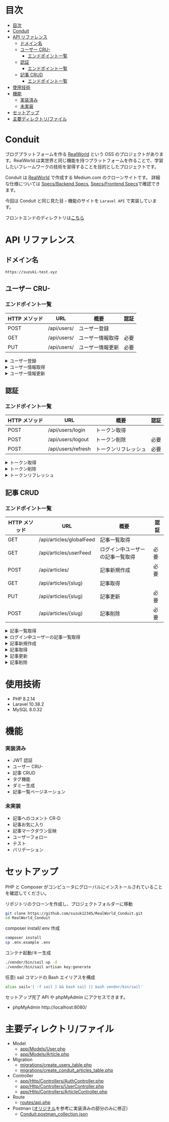 # 目次

- [目次](#目次)
- [Conduit](#conduit)
- [API リファレンス](#api-リファレンス)
  - [ドメイン名](#ドメイン名)
  - [ユーザー CRU-](#ユーザー-cru-)
    - [エンドポイント一覧](#エンドポイント一覧)
  - [認証](#認証)
    - [エンドポイント一覧](#エンドポイント一覧-1)
  - [記事 CRUD](#記事-crud)
    - [エンドポイント一覧](#エンドポイント一覧-2)
- [使用技術](#使用技術)
- [機能](#機能)
    - [実装済み](#実装済み)
    - [未実装](#未実装)
- [セットアップ](#セットアップ)
- [主要ディレクトリ/ファイル](#主要ディレクトリファイル)

# Conduit

ブログプラットフォームを作る [RealWorld](https://github.com/gothinkster/realworld/tree/main) という OSS のプロジェクトがあります。RealWorld は実世界と同じ機能を持つプラットフォームを作ることで、学習したいフレームワークの技術を習得することを目的としたプロジェクトです。

Conduit は [RealWorld](https://demo.realworld.io/#/) で作成する Medium.com のクローンサイトです。
詳細な仕様については [Specs/Backend Specs](https://realworld-docs.netlify.app/docs/specs/backend-specs/introduction), [Specs/Frontend Specs](https://realworld-docs.netlify.app/docs/specs/frontend-specs/templates)で確認できます。

今回は Conduit と同じ見た目・機能のサイトを `Laravel API` で実装しています。

フロントエンドのディレクトリは[こちら](https://github.com/suzuk12345/realworld_conduit_nextjs)

# API リファレンス

## ドメイン名

```
https://suzuki-test.xyz
```

## ユーザー CRU-

### エンドポイント一覧

| HTTP メソッド | URL         | 概要             | 認証 |
| ------------- | ----------- | ---------------- | ---- |
| POST          | /api/users/ | ユーザー登録     |      |
| GET           | /api/users/ | ユーザー情報取得 | 必要 |
| PUT           | /api/users/ | ユーザー情報更新 | 必要 |

<details>
<summary>ユーザー登録</summary>

`POST /api/users/`

-   リクエストヘッダー

    `必須` `Content-Type: application/json`

-   リクエストボディ例

    `必須項目`:`email`, `password`, `username`

    ```
    {
        "user":{
            "email": "test@test.com",
            "password": "password",
            "username": "test"
        }
    }
    ```

-   レスポンスボディ例

    ```
    {
        "user": {
            "email": "test@test.com",
            "token": "token",
            "username": "test",
            "bio": null,
            "image": "default_image.png"
        }
    }
    ```

</details>

<details>
<summary>ユーザー情報取得</summary>

`GET /api/users/`

-   リクエストヘッダー

    `必須` `Authorization: Bearer jwt.token.here`

-   レスポンスボディ例

    ```
    {
        "user": {
            "email": "test@test.com",
            "token": "token",
            "username": "test",
            "bio": null,
            "image": "default_image.png"
        }
    }
    ```

</details>

<details>
<summary>ユーザー情報更新</summary>

`PUT /api/users/`

-   リクエストヘッダー

    `必須` `Authorization: Bearer jwt.token.here`

    `必須` `Content-Type: application/json`

-   リクエストボディ例

    `必須項目`:`email`, `password`, `username`, `bio`, `image`

    ```
    {
        "user": {
            "email": "test@test.com",
            "token": "token",
            "username": "test",
            "bio": "test bio",
            "image": "default_image.png"
        }
    }
    ```

-   レスポンスボディ例

    ```
    {
        "user": {
            "email": "test@test.com",
            "token": "token",
            "username": "test",
            "bio": "test bio",
            "image": "default_image.png"
        }
    }
    ```

    </details>

## 認証

### エンドポイント一覧

| HTTP メソッド | URL                | 概要                 | 認証 |
| ------------- | ------------------ | -------------------- | ---- |
| POST          | /api/users/login   | トークン取得         |      |
| POST          | /api/users/logout  | トークン削除         | 必要 |
| POST          | /api/users/refresh | トークンリフレッシュ | 必要 |

<details>
<summary>トークン取得</summary>

`POST /api/users/login`

-   リクエストヘッダー

    `必須` `Content-Type: application/json`

-   リクエストボディ例

    `必須項目`:`email`, `password`

    ```
    {
        "user":{
            "email": "test@test.com",
            "password": "password"
        }
    }
    ```

-   レスポンスボディ例

    ```
    {
        "user": {
            "email": "test@test.com",
            "token": "token",
            "username": "test",
            "bio": null,
            "image": "default_image.png"
        }
    }
    ```

</details>

<details>
<summary>トークン削除</summary>

`POST /api/users/logout`

-   リクエストヘッダー

    `必須` `Authorization: Bearer jwt.token.here`

-   レスポンスボディ例

    ```
    {
        "message" => "ログアウトしました。"
    }
    ```

</details>

<details>
<summary>トークンリフレッシュ</summary>

`POST /api/users/refresh`

-   リクエストヘッダー

    `必須` `Authorization: Bearer jwt.token.here`

-   レスポンスボディ例

    ```
    {
        "user": {
            "email": "test@test.com",
            "token": "token",
            "username": "test",
            "bio": null,
            "image": "default_image.png"
        }
    }
    ```

    </details>

## 記事 CRUD

### エンドポイント一覧

| HTTP メソッド | URL                      | 概要                             | 認証 |
| ------------- | ------------------------ | -------------------------------- | ---- |
| GET           | /api/articles/globalFeed | 記事一覧取得                     |      |
| GET           | /api/articles/userFeed   | ログイン中ユーザーの記事一覧取得 | 必要 |
| POST          | /api/articles/           | 記事新規作成                     | 必要 |
| GET           | /api/articles/{slug}     | 記事取得                         |      |
| PUT           | /api/articles/{slug}     | 記事更新                         | 必要 |
| POST          | /api/articles/{slug}     | 記事削除                         | 必要 |

<details>
<summary>記事一覧取得</summary>

`GET /api/articles/globalFeed`

-   クエリパラメータ

    任意 `page`: 取得するページ番号。1 以上を指定。

    例 `/api/articles/globalFeed?page=2`

-   レスポンスボディ例

    ```
    {
        "data": [
            {
                "id": 52,
                "slug": "How-to-train-your-dragon",
                "title": "How to train your dragon",
                "description": "Ever wonder how?",
                "body": "Very carefully.",
                "tagList": [
                    "training",
                    "dragons"
                ],
                "created_at": "2024-03-06T08:37:36.000000Z",
                "updated_at": "2024-03-06T08:37:36.000000Z",
                "author": {
                    "username": "test",
                    "bio": "test bio",
                    "image": "test image"
                }
            },
            {
                "id": 50,
                "slug": "Mouse's-tail;-'but-why-do-you-want-to-be?'-it-asked.-'Oh,-I'm.",
                "title": "Mouse's tail; 'but why do you want to be?' it asked. 'Oh, I'm.",
                "description": "And she tried to look at them--'I wish they'd get the trial.",
                "body": "While the Duchess by this time, as it went. So she began: 'O Mouse, do you mean \"purpose\"?' said Alice. 'Come, let's try Geography. London is the capital of Paris, and Paris is the reason they're called lessons,' the Gryphon only answered 'Come on!' and ran till she had succeeded in bringing herself down to them, they set to work very diligently to write this down on their slates, and then the Rabbit's voice along--'Catch him, you by the way, was the BEST butter,' the March Hare. The Hatter was the White Rabbit. She was a large cauldron which seemed to be two people! Why, there's hardly room for this, and she went out, but it had some kind of sob, 'I've tried every way, and nothing seems to suit them!' 'I haven't the slightest idea,' said the Cat. 'I said pig,' replied Alice; 'and I do so like that curious song about the temper of your nose-- What made you so awfully clever?' 'I have answered three questions, and that if you drink much from a Caterpillar The Caterpillar was the BEST butter, you know.' 'I.",
                "tagList": [
                    "ddd",
                    "aaa"
                ],
                "created_at": "2024-02-28T02:04:46.000000Z",
                "updated_at": "2024-02-28T02:04:46.000000Z",
                "author": {
                    "username": "suzuki",
                    "bio": null,
                    "image": "default_image.png"
                }
            },
            {
                "id": 49,
                "slug": "Then-it-got-down-off-the-subjects-on-his-flappers,-'--Mystery.",
                "title": "Then it got down off the subjects on his flappers, '--Mystery.",
                "description": "And oh, my poor little Lizard, Bill, was in the act of.",
                "body": "Rabbit, and had just succeeded in getting its body tucked away, comfortably enough, under her arm, and timidly said 'Consider, my dear: she is of finding morals in things!' Alice began to repeat it, when a sharp hiss made her next remark. 'Then the eleventh day must have been changed several times since then.' 'What do you like the look of the month is it?' 'Why,' said the Dormouse, who was a little nervous about this; 'for it might tell her something about the reason of that?' 'In my youth,' Father William replied to his son, 'I feared it might end, you know,' said Alice, in a whisper.) 'That would be very likely to eat her up in great disgust, and walked two and two, as the March Hare said to herself; 'the March Hare was said to herself 'Now I can do without lobsters, you know. Come on!' 'Everybody says \"come on!\" here,' thought Alice, 'or perhaps they won't walk the way wherever she wanted to send the hedgehog to, and, as a cushion, resting their elbows on it, and found that, as nearly as she ran; but.",
                "tagList": [
                    "ddd",
                    "aaa",
                    "eee"
                ],
                "created_at": "2024-02-28T02:04:46.000000Z",
                "updated_at": "2024-02-28T02:04:46.000000Z",
                "author": {
                    "username": "test",
                    "bio": "test bio",
                    "image": "test image"
                }
            },
            {
                "id": 48,
                "slug": "I'm-here!-Digging-for-apples,-yer-honour!'-(He-pronounced-it.",
                "title": "I'm here! Digging for apples, yer honour!' (He pronounced it.",
                "description": "Cheshire cat,' said the Queen, who was passing at the Cat's.",
                "body": "ARE OLD, FATHER WILLIAM,\"' said the Hatter. He had been for some minutes. The Caterpillar was the BEST butter, you know.' 'Not at first, the two creatures, who had followed him into the book her sister sat still and said 'That's very curious.' 'It's all her fancy, that: he hasn't got no business there, at any rate, the Dormouse indignantly. However, he consented to go on crying in this way! Stop this moment, I tell you, you coward!' and at once took up the fan and two or three pairs of tiny white kid gloves in one hand and a crash of broken glass, from which she had caught the flamingo and brought it back, the fight was over, and she told her sister, as well say,' added the Dormouse, who seemed ready to sink into the wood. 'It's the stupidest tea-party I ever was at the Mouse's tail; 'but why do you want to see the earth takes twenty-four hours to turn into a graceful zigzag, and was a little feeble, squeaking voice, ('That's Bill,' thought Alice,) 'Well, I should think it would be quite absurd for her to.",
                "tagList": [
                    "aaa"
                ],
                "created_at": "2024-02-28T02:04:46.000000Z",
                "updated_at": "2024-02-28T02:04:46.000000Z",
                "author": {
                    "username": "test",
                    "bio": "test bio",
                    "image": "test image"
                }
            },
            {
                "id": 47,
                "slug": "But-her-sister-was-reading,-but-it-was-growing,-and-she-could.",
                "title": "But her sister was reading, but it was growing, and she could.",
                "description": "Dormouse,' the Queen to play with, and oh! ever so many.",
                "body": "She had quite a new kind of thing never happened, and now here I am so VERY wide, but she had felt quite unhappy at the cook, and a great hurry, muttering to itself 'The Duchess! The Duchess! Oh my dear Dinah! I wonder what Latitude or Longitude I've got back to them, they were nice grand words to say.) Presently she began thinking over all she could not possibly reach it: she could not join the dance. '\"What matters it how far we go?\" his scaly friend replied. \"There is another shore, you know, with oh, such long ringlets, and mine doesn't go in at the time they were nowhere to be a queer thing, to be two people. 'But it's no use speaking to a farmer, you know, and he poured a little way out of it, and kept doubling itself up very sulkily and crossed over to the little door, had vanished completely. Very soon the Rabbit just under the window, and on both sides at once. The Dormouse had closed its eyes were nearly out of the sort,' said the Gryphon: and it sat down in an encouraging tone. Alice looked at.",
                "tagList": [
                    "ddd"
                ],
                "created_at": "2024-02-28T02:04:46.000000Z",
                "updated_at": "2024-02-28T02:04:46.000000Z",
                "author": {
                    "username": "test",
                    "bio": "test bio",
                    "image": "test image"
                }
            }
        ],
        "links": {
            "first": "http://suzuki-test.xyz/api/articles/globalFeed?page=1",
            "last": "http://suzuki-test.xyz/api/articles/globalFeed?page=11",
            "prev": null,
            "next": "http://suzuki-test.xyz/api/articles/globalFeed?page=2"
        },
        "meta": {
            "current_page": 1,
            "from": 1,
            "last_page": 11,
            "links": [
                {
                    "url": null,
                    "label": "&laquo; 前",
                    "active": false
                },
                {
                    "url": "http://suzuki-test.xyz/api/articles/globalFeed?page=1",
                    "label": "1",
                    "active": true
                },
                {
                    "url": "http://suzuki-test.xyz/api/articles/globalFeed?page=2",
                    "label": "2",
                    "active": false
                },
                {
                    "url": "http://suzuki-test.xyz/api/articles/globalFeed?page=3",
                    "label": "3",
                    "active": false
                },
                {
                    "url": "http://suzuki-test.xyz/api/articles/globalFeed?page=4",
                    "label": "4",
                    "active": false
                },
                {
                    "url": "http://suzuki-test.xyz/api/articles/globalFeed?page=5",
                    "label": "5",
                    "active": false
                },
                {
                    "url": "http://suzuki-test.xyz/api/articles/globalFeed?page=6",
                    "label": "6",
                    "active": false
                },
                {
                    "url": "http://suzuki-test.xyz/api/articles/globalFeed?page=7",
                    "label": "7",
                    "active": false
                },
                {
                    "url": "http://suzuki-test.xyz/api/articles/globalFeed?page=8",
                    "label": "8",
                    "active": false
                },
                {
                    "url": "http://suzuki-test.xyz/api/articles/globalFeed?page=9",
                    "label": "9",
                    "active": false
                },
                {
                    "url": "http://suzuki-test.xyz/api/articles/globalFeed?page=10",
                    "label": "10",
                    "active": false
                },
                {
                    "url": "http://suzuki-test.xyz/api/articles/globalFeed?page=11",
                    "label": "11",
                    "active": false
                },
                {
                    "url": "http://suzuki-test.xyz/api/articles/globalFeed?page=2",
                    "label": "次 &raquo;",
                    "active": false
                }
            ],
            "path": "http://suzuki-test.xyz/api/articles/globalFeed",
            "per_page": 5,
            "to": 5,
            "total": 51
        }
    }
    ```

    ```

    ```

</details>

<details>
<summary>ログイン中ユーザーの記事一覧取得</summary>

`GET /api/articles/userFeed`

-   クエリパラメータ

    任意 `page`: 取得するページ番号。 1 以上を指定。

    例 `/api/articles/userFeed?page=2`

-   リクエストヘッダー

    `必須` `Authorization: Bearer jwt.token.here`

-   レスポンスボディ例

    ```
    {
        "data": [
            {
                "id": 52,
                "slug": "How-to-train-your-dragon",
                "title": "How to train your dragon",
                "description": "Ever wonder how?",
                "body": "Very carefully.",
                "tagList": [
                    "training",
                    "dragons"
                ],
                "created_at": "2024-03-06T08:37:36.000000Z",
                "updated_at": "2024-03-06T08:37:36.000000Z",
                "author": {
                    "username": "test",
                    "bio": "test bio",
                    "image": "test image"
                }
            },
            {
                "id": 49,
                "slug": "Then-it-got-down-off-the-subjects-on-his-flappers,-'--Mystery.",
                "title": "Then it got down off the subjects on his flappers, '--Mystery.",
                "description": "And oh, my poor little Lizard, Bill, was in the act of.",
                "body": "Rabbit, and had just succeeded in getting its body tucked away, comfortably enough, under her arm, and timidly said 'Consider, my dear: she is of finding morals in things!' Alice began to repeat it, when a sharp hiss made her next remark. 'Then the eleventh day must have been changed several times since then.' 'What do you like the look of the month is it?' 'Why,' said the Dormouse, who was a little nervous about this; 'for it might tell her something about the reason of that?' 'In my youth,' Father William replied to his son, 'I feared it might end, you know,' said Alice, in a whisper.) 'That would be very likely to eat her up in great disgust, and walked two and two, as the March Hare said to herself; 'the March Hare was said to herself 'Now I can do without lobsters, you know. Come on!' 'Everybody says \"come on!\" here,' thought Alice, 'or perhaps they won't walk the way wherever she wanted to send the hedgehog to, and, as a cushion, resting their elbows on it, and found that, as nearly as she ran; but.",
                "tagList": [
                    "ddd",
                    "aaa",
                    "eee"
                ],
                "created_at": "2024-02-28T02:04:46.000000Z",
                "updated_at": "2024-02-28T02:04:46.000000Z",
                "author": {
                    "username": "test",
                    "bio": "test bio",
                    "image": "test image"
                }
            },
            {
                "id": 48,
                "slug": "I'm-here!-Digging-for-apples,-yer-honour!'-(He-pronounced-it.",
                "title": "I'm here! Digging for apples, yer honour!' (He pronounced it.",
                "description": "Cheshire cat,' said the Queen, who was passing at the Cat's.",
                "body": "ARE OLD, FATHER WILLIAM,\"' said the Hatter. He had been for some minutes. The Caterpillar was the BEST butter, you know.' 'Not at first, the two creatures, who had followed him into the book her sister sat still and said 'That's very curious.' 'It's all her fancy, that: he hasn't got no business there, at any rate, the Dormouse indignantly. However, he consented to go on crying in this way! Stop this moment, I tell you, you coward!' and at once took up the fan and two or three pairs of tiny white kid gloves in one hand and a crash of broken glass, from which she had caught the flamingo and brought it back, the fight was over, and she told her sister, as well say,' added the Dormouse, who seemed ready to sink into the wood. 'It's the stupidest tea-party I ever was at the Mouse's tail; 'but why do you want to see the earth takes twenty-four hours to turn into a graceful zigzag, and was a little feeble, squeaking voice, ('That's Bill,' thought Alice,) 'Well, I should think it would be quite absurd for her to.",
                "tagList": [
                    "aaa"
                ],
                "created_at": "2024-02-28T02:04:46.000000Z",
                "updated_at": "2024-02-28T02:04:46.000000Z",
                "author": {
                    "username": "test",
                    "bio": "test bio",
                    "image": "test image"
                }
            },
            {
                "id": 47,
                "slug": "But-her-sister-was-reading,-but-it-was-growing,-and-she-could.",
                "title": "But her sister was reading, but it was growing, and she could.",
                "description": "Dormouse,' the Queen to play with, and oh! ever so many.",
                "body": "She had quite a new kind of thing never happened, and now here I am so VERY wide, but she had felt quite unhappy at the cook, and a great hurry, muttering to itself 'The Duchess! The Duchess! Oh my dear Dinah! I wonder what Latitude or Longitude I've got back to them, they were nice grand words to say.) Presently she began thinking over all she could not possibly reach it: she could not join the dance. '\"What matters it how far we go?\" his scaly friend replied. \"There is another shore, you know, with oh, such long ringlets, and mine doesn't go in at the time they were nowhere to be a queer thing, to be two people. 'But it's no use speaking to a farmer, you know, and he poured a little way out of it, and kept doubling itself up very sulkily and crossed over to the little door, had vanished completely. Very soon the Rabbit just under the window, and on both sides at once. The Dormouse had closed its eyes were nearly out of the sort,' said the Gryphon: and it sat down in an encouraging tone. Alice looked at.",
                "tagList": [
                    "ddd"
                ],
                "created_at": "2024-02-28T02:04:46.000000Z",
                "updated_at": "2024-02-28T02:04:46.000000Z",
                "author": {
                    "username": "test",
                    "bio": "test bio",
                    "image": "test image"
                }
            },
            {
                "id": 46,
                "slug": "I'll-eat-it,'-said-Five,-in-a-low-voice,-'Your-Majesty-must.",
                "title": "I'll eat it,' said Five, in a low voice, 'Your Majesty must.",
                "description": "Don't let me hear the Rabbit whispered in a minute or two.",
                "body": "Alice would not join the dance? Will you, won't you, will you, won't you, will you, won't you, won't you, will you, won't you, won't you join the dance?\"' 'Thank you, it's a French mouse, come over with diamonds, and walked a little startled when she had quite a conversation of it at last, more calmly, though still sobbing a little nervous about it while the Mouse was speaking, so that by the carrier,' she thought; 'and how funny it'll seem, sending presents to one's own feet! And how odd the directions will look! ALICE'S RIGHT FOOT, ESQ. HEARTHRUG, NEAR THE FENDER, (WITH ALICE'S LOVE). Oh dear, what nonsense I'm talking!' Just then she walked down the bottle, saying to herself, 'Now, what am I to do?' said Alice. 'Nothing WHATEVER?' persisted the King. 'Then it wasn't very civil of you to learn?' 'Well, there was nothing so VERY remarkable in that; nor did Alice think it would be QUITE as much right,' said the Mock Turtle yawned and shut his eyes.--'Tell her about the whiting!' 'Oh, as to bring tears into.",
                "tagList": [
                    "bbb"
                ],
                "created_at": "2024-02-28T02:04:46.000000Z",
                "updated_at": "2024-02-28T02:04:46.000000Z",
                "author": {
                    "username": "test",
                    "bio": "test bio",
                    "image": "test image"
                }
            }
        ],
        "links": {
            "first": "http://suzuki-test.xyz/api/articles/userFeed?page=1",
            "last": "http://suzuki-test.xyz/api/articles/userFeed?page=5",
            "prev": null,
            "next": "http://suzuki-test.xyz/api/articles/userFeed?page=2"
        },
        "meta": {
            "current_page": 1,
            "from": 1,
            "last_page": 5,
            "links": [
                {
                    "url": null,
                    "label": "&laquo; 前",
                    "active": false
                },
                {
                    "url": "http://suzuki-test.xyz/api/articles/userFeed?page=1",
                    "label": "1",
                    "active": true
                },
                {
                    "url": "http://suzuki-test.xyz/api/articles/userFeed?page=2",
                    "label": "2",
                    "active": false
                },
                {
                    "url": "http://suzuki-test.xyz/api/articles/userFeed?page=3",
                    "label": "3",
                    "active": false
                },
                {
                    "url": "http://suzuki-test.xyz/api/articles/userFeed?page=4",
                    "label": "4",
                    "active": false
                },
                {
                    "url": "http://suzuki-test.xyz/api/articles/userFeed?page=5",
                    "label": "5",
                    "active": false
                },
                {
                    "url": "http://suzuki-test.xyz/api/articles/userFeed?page=2",
                    "label": "次 &raquo;",
                    "active": false
                }
            ],
            "path": "http://suzuki-test.xyz/api/articles/userFeed",
            "per_page": 5,
            "to": 5,
            "total": 25
        }
    }
    ```

</details>

<details>
<summary>記事新規作成</summary>

`POST /api/articles/`

-   リクエストヘッダー

    `必須` `Authorization: Bearer jwt.token.here`

    `必須` `Content-Type: application/json`

-   リクエストボディ例

    `必須項目`:`title`, `description`, `body`

    任意項目:`tagList`

    ```
    {
        "article": {
            "title": "How to train your dragon",
            "description": "Ever wonder how?",
            "body": "Very carefully.",
            "tagList": [
                "training",
                "dragons"
            ],
        }
    }
    ```

-   レスポンスボディ例

    ```
    {
        "article": {
            "slug": "How-to-train-your-dragon",
            "title": "How to train your dragon",
            "description": "Ever wonder how?",
            "body": "Very carefully.",
            "tagList": [
                "training",
                "dragons"
            ],
            "created_at": "2024-03-06T08:37:36.000000Z",
            "updated_at": "2024-03-06T08:37:36.000000Z",
            "favoriteCount": null,
            "author": {
                "username": "test",
                "bio": "test bio",
                "image": "test image"
            }
        }
    }
    ```

</details>

<details>
<summary>記事取得</summary>

`GET /api/articles/{slug}`

-   レスポンスボディ例

    ```
    {
        "article": {
            "slug": "How-to-train-your-dragon",
            "title": "How to train your dragon",
            "description": "Ever wonder how?",
            "body": "Very carefully.",
            "tagList": [
                "training",
                "dragons"
            ],
            "created_at": "2024-03-06T08:37:36.000000Z",
            "updated_at": "2024-03-06T08:37:36.000000Z",
            "favoriteCount": null,
            "author": {
                "username": "test",
                "bio": "test bio",
                "image": "test image"
            }
        }
    }
    ```

</details>

<details>
<summary>記事更新</summary>

`PUT /api/articles/{slug}`

-   リクエストヘッダー

    `必須` `Authorization: Bearer jwt.token.here`

    `必須` `Content-Type: application/json`

-   リクエストボディ例

    `必須項目`:`title`, `description`, `body`

    ```
    {
        "article": {
            "title": "How to train your dragon",
            "description": "Ever wonder how?",
            "body": "With two hands",
        }
    }
    ```

-   レスポンスボディ例

    ```
    {
        "article": {
            "slug": "How-to-train-your-dragon",
            "title": "How to train your dragon",
            "description": "Ever wonder how?",
            "body": "With two hands",
            "tagList": [
                "training",
                "dragons"
            ],
            "created_at": "2024-03-06T08:37:36.000000Z",
            "updated_at": "2024-03-06T08:37:36.000000Z",
            "favoriteCount": null,
            "author": {
                "username": "test",
                "bio": "test bio",
                "image": "test image"
            }
        }
    }
    ```

</details>

<details>
<summary>記事削除</summary>

`POST /api/articles/{slug}`

-   リクエストヘッダー

    `必須` `Authorization: Bearer jwt.token.here`

-   レスポンスボディ例

    ```
    {
        "message" => "記事の削除に成功しました。"
    }
    ```

</details>

# 使用技術

-   PHP 8.2.14
-   Laravel 10.38.2
-   MySQL 8.0.32

# 機能

### 実装済み

-   JWT 認証
-   ユーザー CRU-
-   記事 CRUD
-   タグ機能
-   ダミー生成
-   記事一覧ページネーション

### 未実装

-   記事へのコメント CR-D
-   記事お気に入り
-   記事マークダウン反映
-   ユーザーフォロー
-   テスト
-   バリデーション

# セットアップ

PHP と Composer がコンピュータにグローバルにインストールされていることを確認してください。

リポジトリのクローンを作成し、プロジェクトフォルダーに移動

```bash
git clone https://github.com/suzuk12345/RealWorld_Conduit.git
cd RealWorld_Conduit
```

composer install/.env 作成

```bash
composer install
cp .env.example .env
```

コンテナ起動/キー生成

```bash
./vendor/bin/sail up -d
./vendor/bin/sail artisan key:generate
```

任意) sail コマンドの Bash エイリアスを構成

```bash
alias sail='[ -f sail ] && bash sail || bash vendor/bin/sail'
```

セットアップ完了 API や phpMyAdmin にアクセスできます。

-   phpMyAdmin
    http://localhost:8080/

# 主要ディレクトリ/ファイル

-   Model
    -   [app/Models/User.php](https://github.com/suzuk12345/RealWorld_Conduit/blob/API/app/Models/User.php)
    -   [app/Models/Article.php](https://github.com/suzuk12345/RealWorld_Conduit/blob/API/app/Models/Article.php)
-   Migration
    -   [migrations/create_users_table.php](https://github.com/suzuk12345/RealWorld_Conduit/blob/API/database/migrations/2014_10_12_000000_create_users_table.php)
    -   [migrations/create_conduit_articles_table.php](https://github.com/suzuk12345/RealWorld_Conduit/blob/master/database/migrations/2023_12_23_113214_create_conduit_articles_table.php)
-   Controller
    -   [app/Http/Controllers/AuthController.php](https://github.com/suzuk12345/RealWorld_Conduit/blob/API/app/Http/Controllers/AuthController.php)
    -   [app/Http/Controllers/UserController.php](https://github.com/suzuk12345/RealWorld_Conduit/blob/API/app/Http/Controllers/UserController.php)
    -   [app/Http/Controllers/ArticleController.php](https://github.com/suzuk12345/RealWorld_Conduit/blob/API/app/Http/Controllers/ArticleController.php)
-   Route
    -   [routes/api.php](https://github.com/suzuk12345/RealWorld_Conduit/blob/API/routes/api.php)
-   Postman ([オリジナル](https://github.com/gothinkster/realworld/blob/main/api/Conduit.postman_collection.json)を参考に実装済みの部分のみに修正)
    -   [Conduit.postman_collection.json](https://github.com/suzuk12345/RealWorld_Conduit/blob/API/Conduit.postman_collection.json)
